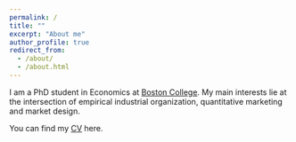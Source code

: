```yaml
---
permalink: /
title: ""
excerpt: "About me"
author_profile: true
redirect_from:
  - /about/
  - /about.html
---
```

I am a PhD student in Economics at [Boston College](https://bc.edu/bc-web/schools/mcas/departments/economics.html). My main interests lie at the intersection of empirical industrial organization, quantitative marketing and market design.




You can find my [CV](http://cafigueroab.github.io/files/cv_2.pdf) here.
